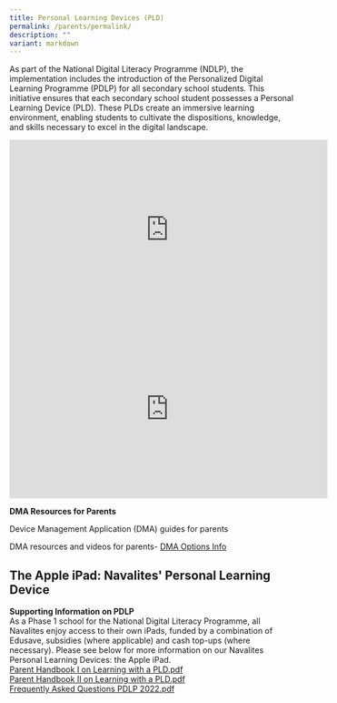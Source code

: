 ```yaml
---
title: Personal Learning Devices (PLD)
permalink: /parents/permalink/
description: ""
variant: markdown
---
```

As part of the National Digital Literacy Programme (NDLP), the implementation includes the introduction of the Personalized Digital Learning Programme (PDLP) for all secondary school students. This initiative ensures that each secondary school student possesses a Personal Learning Device (PLD). These PLDs create an immersive learning environment, enabling students to cultivate the dispositions, knowledge, and skills necessary to excel in the digital landscape.

<iframe allowfullscreen="" allow="accelerometer; autoplay; clipboard-write; encrypted-media; gyroscope; picture-in-picture; web-share" frameborder="0" title="YouTube video player" src="https://www.youtube.com/embed/atVkNBXMVnY?si=Z7VH-X4L15fP08_Y" height="315" width="560"></iframe>

<iframe allowfullscreen="" allow="accelerometer; autoplay; clipboard-write; encrypted-media; gyroscope; picture-in-picture; web-share" frameborder="0" title="YouTube video player" src="https://www.youtube.com/embed/6oIAtbruVf4?si=Mt1m8CPqcl0ZGEM8" height="315" width="560"></iframe>





**DMA Resources for Parents**

Device Management Application (DMA) guides for parents

DMA resources and videos for parents-
[DMA Options Info](https://go.gov.sg/dmaparentguide-mg)

## The Apple iPad: Navalites' Personal Learning Device
	
<strong>Supporting Information on PDLP</strong><br>As a Phase 1 school for the National Digital Literacy Programme, all Navalites enjoy access to their own iPads, funded by a combination of Edusave, subsidies (where applicable) and cash top-ups (where necessary). Please see below for more information on our Navalites Personal Learning Devices: the Apple iPad. 
<a><br></a><a href="/files/Parent%20Handbook%20I%20on%20Learning%20with%20a%20PLD.pdf">Parent Handbook I on Learning with a PLD.pdf</a><br><a href="/files/Parent%20Handbook%20II%20on%20Learning%20with%20a%20PLD.pdf">Parent Handbook II on Learning with a PLD.pdf</a><br><a href="/files/Frequently%20Asked%20Questions%20PDLP%202022.pdf">Frequently Asked Questions PDLP 2022.pdf</a>
